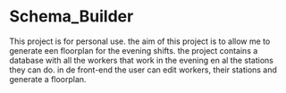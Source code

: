 # Schema_Builder

This project is for personal use.
the aim of this project is to allow me to generate een floorplan for the evening shifts.
the project contains a database with all the workers that work in the evening en al the stations they can do. 
in de front-end the user can edit workers, their stations and generate a floorplan.
